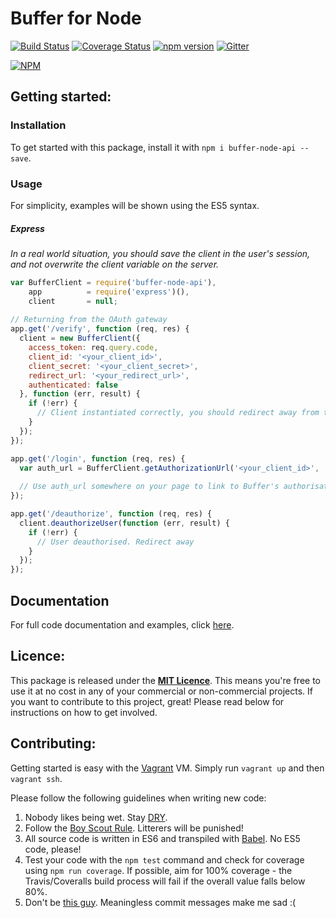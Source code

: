 # Buffer for Node

[![Build Status](https://travis-ci.org/joemckie/buffer-node.svg?branch=master)](https://travis-ci.org/joemckie/buffer-node)
[![Coverage Status](https://coveralls.io/repos/joemckie/buffer-node/badge.svg?branch=master&service=github)](https://coveralls.io/github/joemckie/buffer-node?branch=master)
[![npm version](https://badge.fury.io/js/buffer-node-api.svg)](http://badge.fury.io/js/buffer-node-api)
[![Gitter](https://badges.gitter.im/Join%20Chat.svg)](https://gitter.im/joemckie/buffer-node?utm_source=badge&utm_medium=badge&utm_campaign=pr-badge)

[![NPM](https://nodei.co/npm/buffer-node-api.png)](https://nodei.co/npm/buffer-node-api/)

## Getting started:

### Installation

To get started with this package, install it with `npm i buffer-node-api --save`.

### Usage

For simplicity, examples will be shown using the ES5 syntax.

##### Express

*In a real world situation, you should save the client in the user's session, and not overwrite the client variable on the server.*

```javascript
var BufferClient = require('buffer-node-api'),
    app          = require('express')(),
    client       = null;
  
// Returning from the OAuth gateway
app.get('/verify', function (req, res) {
  client = new BufferClient({
    access_token: req.query.code,
    client_id: '<your_client_id>',
    client_secret: '<your_client_secret>',
    redirect_url: '<your_redirect_url>',
    authenticated: false
  }, function (err, result) {
    if (!err) {
      // Client instantiated correctly, you should redirect away from this page
    }
  });
});

app.get('/login', function (req, res) {
  var auth_url = BufferClient.getAuthorizationUrl('<your_client_id>', '<your_redirect_url>');
  
  // Use auth_url somewhere on your page to link to Buffer's authorisation gateway page
});

app.get('/deauthorize', function (req, res) {
  client.deauthorizeUser(function (err, result) {
    if (!err) {
      // User deauthorised. Redirect away
    }
  });
});
```

## Documentation

For full code documentation and examples, click [here](http://joemckie.github.io/buffer-node-docs).

## Licence:

This package is released under the [**MIT Licence**](http://opensource.org/licenses/MIT). This means you're free to use it at no cost in any of your commercial or non-commercial projects. If you want to contribute to this project, great! Please read below for instructions on how to get involved.

## Contributing:

Getting started is easy with the [Vagrant](http://vagrantup.com)  VM. Simply run `vagrant up` and then `vagrant ssh`.

Please follow the following guidelines when writing new code:

1. Nobody likes being wet. Stay [DRY](https://en.wikipedia.org/wiki/Don%27t_repeat_yourself).
1. Follow the [Boy Scout Rule](http://programmer.97things.oreilly.com/wiki/index.php/The_Boy_Scout_Rule). Litterers will be punished!
1. All source code is written in ES6 and transpiled with [Babel](https://babeljs.io/). No ES5 code, please!
1. Test your code with the `npm test` command and check for coverage using `npm run coverage`. If possible, aim for 100% coverage - the Travis/Coveralls build process will fail if the overall value falls below 80%.
1. Don't be [this guy](http://www.commitlogsfromlastnight.com/). Meaningless commit messages make me sad :(
